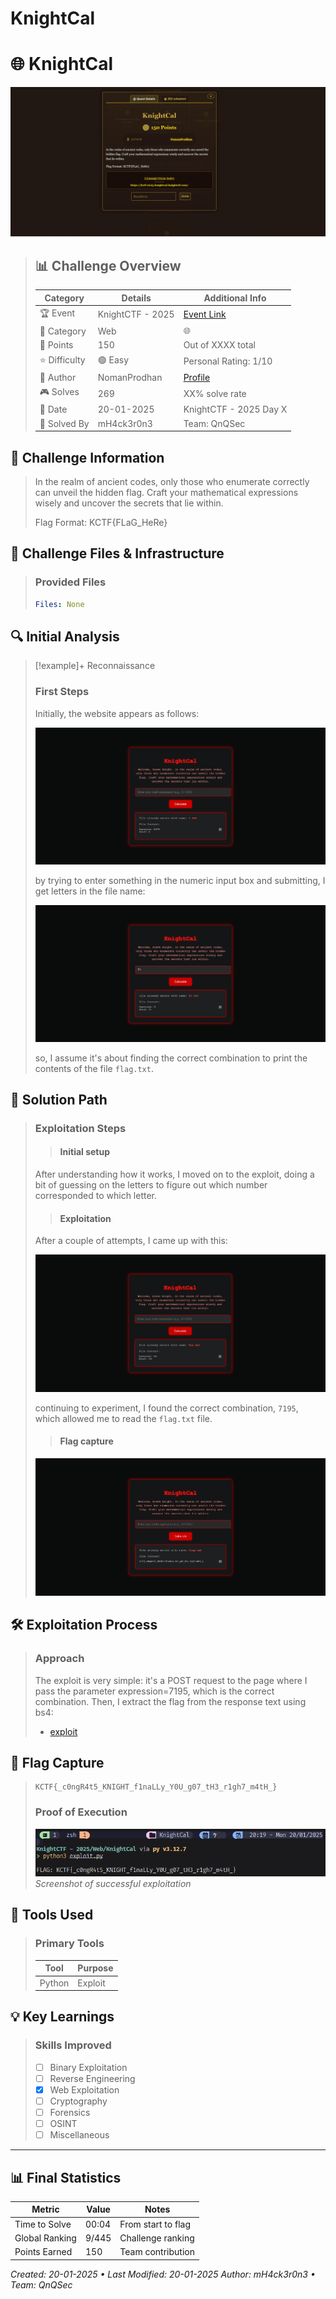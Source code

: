 # KnightCal


# 🌐 KnightCal

![challenge_presentation](/images/KnightCTF-2025/KnightCal/challenge_presentation.png)

>## 📊 Challenge Overview
>
>| Category | Details | Additional Info |
>|----------|---------|-----------------|
>| 🏆 Event | KnightCTF - 2025 | [Event Link](https://2025.knightctf.com/challenges#KnightCal-25) |
>| 🔰 Category | Web | 🌐 |
>| 💎 Points | 150 | Out of XXXX total |
>| ⭐ Difficulty | 🟢 Easy | Personal Rating: 1/10 |
>| 👤 Author | NomanProdhan | [Profile]() |
>| 🎮 Solves | 269 | XX% solve rate |
>| 📅 Date | 20-01-2025 | KnightCTF - 2025 Day X |
>| 🦾 Solved By | mH4ck3r0n3 | Team: QnQSec |

## 📝 Challenge Information

>In the realm of ancient codes, only those who enumerate correctly can unveil the hidden flag. Craft your mathematical expressions wisely and uncover the secrets that lie within.  
>
>Flag Format: KCTF{FLaG_HeRe}

## 🎯 Challenge Files & Infrastructure

>### Provided Files
>```yaml
>Files: None
>```

## 🔍 Initial Analysis

>[!example]+ Reconnaissance
>### First Steps
> Initially, the website appears as follows:
> 
> ![site_presentation](/images/KnightCTF-2025/KnightCal/site_presentation.png)
> 
> by trying to enter something in the numeric input box and submitting, I get letters in the file name:
> 
> ![step_1](/images/KnightCTF-2025/KnightCal/step_1.png)
> 
> so, I assume it's about finding the correct combination to print the contents of the file `flag.txt`. 

## 🎯 Solution Path

>### Exploitation Steps
>>#### Initial setup
>   
> After understanding how it works, I moved on to the exploit, doing a bit of guessing on the letters to figure out which number corresponded to which letter.
>
>>#### Exploitation
>   
> After a couple of attempts, I came up with this:
>   
>   ![step_2](/images/KnightCTF-2025/KnightCal/step_2.png)
>   
> continuing to experiment, I found the correct combination, `7195`, which allowed me to read the `flag.txt` file.
>
>>#### Flag capture
>  
>   ![manual_flag](/images/KnightCTF-2025/KnightCal/manual_flag.png)

## 🛠️ Exploitation Process
>### Approach
> The exploit is very simple: it's a POST request to the page where I pass the parameter expression=7195, which is the correct combination. Then, I extract the flag from the response text using bs4:
> 
> - [exploit](/resources/KnightCTF-2025/KnightCal/exploit.py)

## 🚩 Flag Capture

>```
> KCTF{_c0ngR4t5_KNIGHT_f1naLLy_Y0U_g07_tH3_r1gh7_m4tH_}
>```
>
>### Proof of Execution
> ![automated_flag](/images/KnightCTF-2025/KnightCal/automated_flag.png)
>*Screenshot of successful exploitation*

## 🔧 Tools Used

>### Primary Tools
>| Tool | Purpose |
>|------|---------|
>| Python | Exploit |

## 💡 Key Learnings
>### Skills Improved
>- [ ] Binary Exploitation
>- [ ] Reverse Engineering
>- [x] Web Exploitation
>- [ ] Cryptography
>- [ ] Forensics
>- [ ] OSINT
>- [ ] Miscellaneous

---
## 📊 Final Statistics

| Metric | Value | Notes |
|--------|--------|-------|
| Time to Solve | 00:04 | From start to flag |
| Global Ranking | 9/445 | Challenge ranking |
| Points Earned | 150 | Team contribution |

*Created: 20-01-2025 • Last Modified: 20-01-2025*
*Author: mH4ck3r0n3 • Team: QnQSec*
